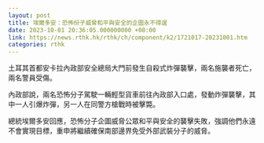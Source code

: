 ```yaml
---
layout: post
title: 埃爾多安：恐怖份子威脅和平與安全的企圖永不得逞
date: 2023-10-01 20:36:05.000000000 +08:00
link: https://news.rthk.hk/rthk/ch/component/k2/1721017-20231001.htm
categories: rthk
---
```


土耳其首都安卡拉內政部安全總局大門前發生自殺式炸彈襲擊，兩名施襲者死亡，兩名警員受傷。

內政部說，兩名恐怖分子駕駛一輛輕型貨車前往內政部入口處，發動炸彈襲擊，其中一人引爆炸彈，另一人在同警方槍戰時被擊斃。

總統埃爾多安回應，恐怖分子企圖威脅公眾和平與安全的襲擊失敗，強調他們永遠不會實現目標，重申將繼續確保南部邊界免受外部武裝分子的威脅。
